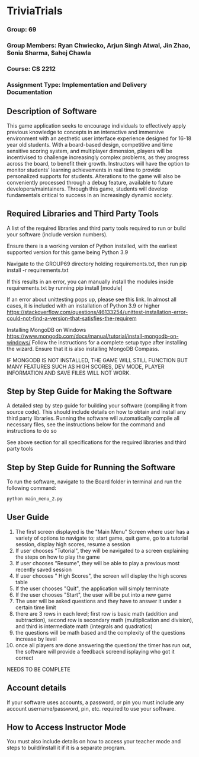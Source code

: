 # TriviaTrials 
### Group: 69
### Group Members: Ryan Chwiecko, Arjun Singh Atwal, Jin Zhao, Sonia Sharma, Sahej Chawla 
### Course: CS 2212
### Assignment Type: Implementation and Delivery Documentation


## Description of Software 
This game application seeks to encourage individuals to effectively apply previous knowledge to concepts in an interactive and immersive environment with an aesthetic user interface experience designed for 16-18 year old students. With a board-based design, competitive and time sensitive scoring system, and multiplayer dimension, players will be incentivised to challenge increasingly complex problems, as they progress across the board, to benefit their growth. Instructors will have the option to monitor students' learning achievements in real time to provide personalized supports for students. Alterations to the game will also be conveniently processed through a debug feature, available to future developers/maintainers. Through this game, students will develop fundamentals critical to success in an increasingly dynamic society.


## Required Libraries and Third Party Tools 
A list of the required libraries and third party tools required to run or build your software (include version numbers).

Ensure there is a working version of Python installed, with the earliest supported version for this game being Python 3.9

Navigate to the GROUP69 directory holding requirements.txt, then run pip install -r requirements.txt

If this results in an error, you can manually install the modules inside requirements.txt by running pip install [module]

If an error about unittesting pops up, please see this link. In almost all cases, it is included with an installation of Python 3.9 or higher
https://stackoverflow.com/questions/46133254/unittest-installation-error-could-not-find-a-version-that-satisfies-the-requirem


Installing MongoDB on Windows
https://www.mongodb.com/docs/manual/tutorial/install-mongodb-on-windows/
Follow the instructions for a complete setup type after installing the wizard. Ensure that it is also installing MongoDB Compass.

IF MONGODB IS NOT INSTALLED, THE GAME WILL STILL FUNCTION BUT MANY FEATURES SUCH AS HIGH SCORES, DEV MODE, PLAYER INFORMATION AND SAVE FILES WILL NOT WORK.


## Step by Step Guide for Making the Software 
A detailed step by step guide for building your software (compiling it from source code). This should include details on how to obtain and install any third party libraries.
Running the software will automatically compile all necessary files, see the instructions below for the command and instructions to do so

See above section for all specifications for the required libraries and third party tools


## Step by Step Guide for Running the Software 
To run the software, navigate to the Board folder in terminal and run the following command:

```bash
python main_menu_2.py
```


## User Guide 
1. The first screen displayed is the "Main Menu" Screen where user has a variety of options to navigate to; start game, quit game, go to a  tutorial session, display high scores, resume a session
2. If user chooses "Tutorial", they will be navigated to a screen explaining the steps on how to play the game 
3. If user chooses "Resume", they will be able to play a previous most recently saved session 
4. If user chooses " High Scores", the screen will display the high scores table 
5. If the user chooses "Quit", the application will simply terminate 
6. If the user chooses "Start", the user will be put into a new game 
7. The user will be asked questions and they have to answer it under a certain time limit 
8. there are 3 rows in each level; first row is basic math (addition and subtraction), second row is secondary math (multiplication and division), and third is intermediate math (integrals and quadratics)
9. the questions will be math based and the complexity of the questions increase by level 
10. once all players are done answering the question/ the timer has run out, the software will provide a feedback screend isplaying who got it correct 

NEEDS TO BE COMPLETE


## Account details 
If your software uses accounts, a password, or pin you must include any account username/password, pin, etc. required to use your software.


## How to Access Instructor Mode 
You must also include details on how to access your teacher mode and steps to build/install it if it is a separate program.
